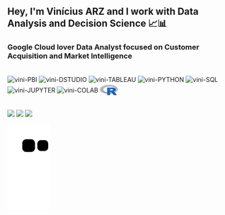 ## Hey, I'm Vinícius ARZ and I work with Data Analysis and Decision Science 📈📊
### Google Cloud lover Data Analyst focused on Customer Acquisition and Market Intelligence

<div style="display: inline_block"><br>
  <img align="center" alt="vini-PBI" height="25" width="40" src="https://raw.githubusercontent.com/microsoft/PowerBI-Icons/main/SVG/PowerBI.svg">
  <img align="center" alt="vini-DSTUDIO" height="25" width="40" src="https://raw.githubusercontent.com/gilbarbara/logos/master/logos/google-data-studio.svg">
  <img align="center" alt="vini-TABLEAU" height="25" width="30" src="https://seeklogo.com/images/T/tableau-software-logo-F1CE2CA54A-seeklogo.com.png">
  <img align="center" alt="vini-PYTHON" height="32" width="40" src="https://cdn.jsdelivr.net/gh/devicons/devicon/icons/python/python-original.svg">
  <img align="center" alt="vini-SQL" height="32" width="40" src="https://cdn2.iconfinder.com/data/icons/line-design-database-set-4/21/sql-badge-512.png">
  <img align="center" alt="vini-JUPYTER" height="32" width="40" src="https://cdn.jsdelivr.net/gh/devicons/devicon/icons/jupyter/jupyter-original-wordmark.svg">
  <img align="center" alt="vini-COLAB" height="45" width="40" src="https://colab.research.google.com/img/colab_favicon_256px.png">
  <img align="center" alt="vini-RSCRIPT" height="30" width="40" src="https://raw.githubusercontent.com/devicons/devicon/master/icons/r/r-original.svg">
</div>
  
  ##
 
<div> 
  <a href = "mailto:btvarz@gmail.com"><img src="https://img.shields.io/badge/-Gmail-%23333?style=for-the-badge&logo=gmail&logoColor=white" target="_blank"></a>
  <a href="https://www.linkedin.com/in/viniciusarz" target="_blank"><img src="https://img.shields.io/badge/-LinkedIn-%230077B5?style=for-the-badge&logo=linkedin&logoColor=white" target="_blank"></a>
  <a href="https://sites.google.com/view/whoisvarz" target="_blank"><img src="https://img.shields.io/website-up-down-green-red/http/monip.org.svg" target="_blank"></a> 
 
  ![Snake animation](https://github.com/ViniciusARZ/ViniciusARZ/blob/output/github-contribution-grid-snake.svg)
 
</div>
